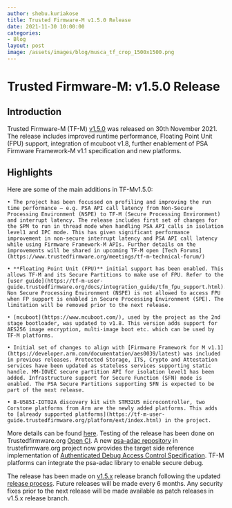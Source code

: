 ```yaml
---
author: shebu.kuriakose
title: Trusted Firmware-M v1.5.0 Release 
date: 2021-11-30 10:00:00
categories:
- Blog
layout: post
image: /assets/images/blog/musca_tf_crop_1500x1500.png
---
```


**Trusted Firmware-M: v1.5.0 Release**
=====================================================

Introduction
------------

Trusted Firmware-M (TF-M) [v1.5.0](https://git.trustedfirmware.org/TF-M/trusted-firmware-m.git/tag/?h=TF-Mv1.5.0) was released on 30th November 2021. The release includes improved runtime performance, Floating Point Unit (FPU) support, integration of mcuboot v1.8, further enablement of PSA Firmware Framework-M v1.1 specification and new platforms.

Highlights 
----------

Here are some of the main additions in TF-Mv1.5.0:

    • The project has been focussed on profiling and improving the run time performance – e.g. PSA API call latency from Non-Secure Processing Environment (NSPE) to TF-M (Secure Processing Environment) and interrupt latency. The release includes first set of changes for the SPM to run in thread mode when handling PSA API calls in isolation level1 and IPC mode. This has given significant performance improvement in non-secure interrupt latency and PSA API call latency while using Firmware Framework-M APIs. Further details on the improvements will be shared in upcoming TF-M open [Tech Forums](https://www.trustedfirmware.org/meetings/tf-m-technical-forum/) 

    • **Floating Point Unit (FPU)** initial support has been enabled. This allows TF-M and its Secure Partitions to make use of FPU. Refer to the [user guide](https://tf-m-user-guide.trustedfirmware.org/docs/integration_guide/tfm_fpu_support.html). Non Secure Processing Environment (NSPE) is not allowed to access FPU when FP support is enabled in Secure Processing Environment (SPE). The limitation will be removed prior to the next release. 

    • [mcuboot](https://www.mcuboot.com/), used by the project as the 2nd stage bootloader, was updated to v1.8. This version adds support for AES256 image encryption, multi-image boot etc. which can be used by TF-M platforms. 

    • Initial set of changes to align with [Firmware Framework for M v1.1](https://developer.arm.com/documentation/aes0039/latest) was included in previous releases. Protected Storage, ITS, Crypto and Attestation services have been updated as stateless services supporting static handle. MM-IOVEC secure partition API for isolation level1 has been added. Infrastructure support for Secure Function (SFN) mode is enabled. The PSA Secure Partitions supporting SFN is expected to be part of the next release. 

    • B-U585I-IOT02A discovery kit with STM32U5 microcontroller, two Corstone platforms from Arm are the newly added platforms. This adds to [already supported platforms](https://tf-m-user-guide.trustedfirmware.org/platform/ext/index.html) in the project. 

More details can be found [here](https://git.trustedfirmware.org/TF-M/trusted-firmware-m.git/tree/docs/releases/1.5.0.rst?h=TF-Mv1.5.0).  Testing of the release has been done on Trustedfirmware.org [Open CI](https://ci.trustedfirmware.org/). A new [psa-adac repository](https://git.trustedfirmware.org/shared/psa-adac.git/) in trustefirmware.org project now provides the target side reference implementation of [Authenticated Debug Access Control Specification](https://developer.arm.com/documentation/den0101/latest). TF-M platforms can integrate the psa-adac library to enable secure debug.

The release has been made on [v1.5.x](https://git.trustedfirmware.org/TF-M/trusted-firmware-m.git/log/?h=release/1.5.x) release branch following the updated [release process](https://tf-m-user-guide.trustedfirmware.org/docs/releases/release_process.html). Future releases will be made every 6 months. Any security fixes prior to the next release will be made available as patch releases in v1.5.x release branch. 

